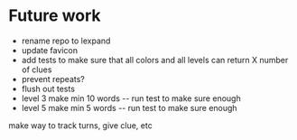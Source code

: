 # Future work

- rename repo to lexpand
- update favicon
- add tests to make sure that all colors and all levels can return X number of clues
- prevent repeats?
- flush out tests
- level 3 make min 10 words -- run test to make sure enough
- level 5 make min 5 words -- run test to make sure enough

make way to track turns, give clue, etc
